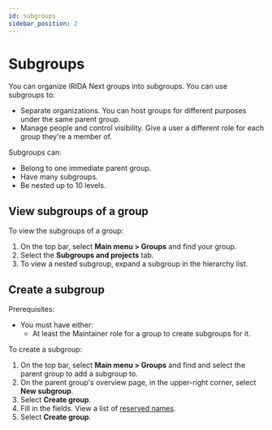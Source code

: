```yaml
---
id: subgroups
sidebar_position: 2
---
```


# Subgroups

You can organize IRIDA Next groups into subgroups. You can use subgroups to:

- Separate organizations. You can host groups for different purposes under the same parent group.
- Manage people and control visibility. Give a user a different role for each group they're a member of.

Subgroups can:

- Belong to one immediate parent group.
- Have many subgroups.
- Be nested up to 10 levels.

## View subgroups of a group

To view the subgroups of a group:

1. On the top bar, select **Main menu > Groups** and find your group.
2. Select the **Subgroups and projects** tab.
3. To view a nested subgroup, expand a subgroup in the hierarchy list.

## Create a subgroup

Prerequisites:

- You must have either:
  - At least the Maintainer role for a group to create subgroups for it.

To create a subgroup:

1. On the top bar, select **Main menu > Groups** and find and select the parent group to add a subgroup to.
2. On the parent group's overview page, in the upper-right corner, select **New subgroup**.
3. Select **Create group**.
4. Fill in the fields. View a list of [reserved names](../../project/reserved_names).
5. Select **Create group**.
